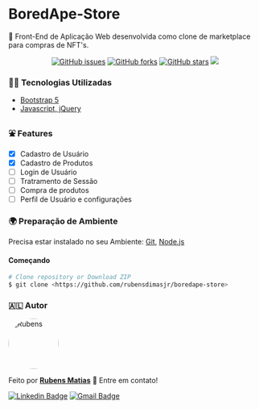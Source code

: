 # BoredApe-Store

🚀 Front-End de Aplicação Web desenvolvida como clone de marketplace para compras de NFT's.
<div align="center"><a href="https://github.com/rubensdimasjr/boredape-store/issues"><img alt="GitHub issues" src="https://img.shields.io/github/issues/rubensdimasjr/boredape-store"></a>&nbsp<a href="https://github.com/rubensdimasjr/boredape-store/network"><img alt="GitHub forks" src="https://img.shields.io/github/forks/rubensdimasjr/boredape-store"></a>&nbsp<a href="https://github.com/rubensdimasjr/boredape-store/stargazers"><img alt="GitHub stars" src="https://img.shields.io/github/stars/rubensdimasjr/boredape-store"></a>&nbsp<img src="https://img.shields.io/badge/status-in%20progress-blue?style=social&logo=appveyor"></div>

### 👨‍💻 Tecnologias Utilizadas
<ul>
<li><a href="https://getbootstrap.com/">Bootstrap 5</a></li>
<li><a href="https://jquery.com/">Javascript, jQuery</a></li>
</ul>

<h3 id="#feat">⛲ Features</h3>

- [x] Cadastro de Usuário
- [x] Cadastro de Produtos
- [ ] Login de Usuário
- [ ] Tratramento de Sessão
- [ ] Compra de produtos
- [ ] Perfil de Usuário e configurações

### 🌍 Preparação de Ambiente

Precisa estar instalado no seu Ambiente: [Git](https://git-scm.com), [Node.js](https://nodejs.org/en/)

#### Começando

```bash
# Clone repository or Download ZIP 
$ git clone <https://github.com/rubensdimasjr/boredape-store>
```

### 🇦🇱 Autor

<a href="https://github.com/rubensdimasjr">
<img src="https://i.imgur.com/ZC8xQWi.jpg" width="100" alt="Rubens" style="border-radius:50%">
</a>

Feito por <a href="https://github.com/rubensdimasjr"><b>Rubens Matias</b></a> 🚀 Entre em contato!

[![Linkedin Badge](https://img.shields.io/badge/-Rubens-blue?style=flat-square&logo=Linkedin&logoColor=white&link=https://www.linkedin.com/in/rubensdimasjr/)](https://www.linkedin.com/in/rubensdimasjr/) 
[![Gmail Badge](https://img.shields.io/badge/-contato.rubensdimas@gmail.com-c14438?style=flat-square&logo=Gmail&logoColor=white&link=mailto:contato.rubensdimas@gmail.com)](mailto:contato.rubensdimas@gmail.com)
